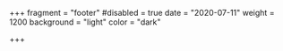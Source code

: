 +++
fragment = "footer"
#disabled = true
date = "2020-07-11"
weight = 1200
background = "light"
color = "dark"

+++
